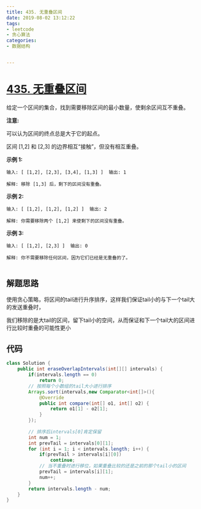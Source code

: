 ```yaml
---
title: 435. 无重叠区间
date: 2019-08-02 13:12:22
tags:
- leetcode
- 贪心算法
categories:
- 数据结构


---
```


#  [435. 无重叠区间](https://leetcode-cn.com/problems/non-overlapping-intervals/)

给定一个区间的集合，找到需要移除区间的最小数量，使剩余区间互不重叠。



**注意:**

可以认为区间的终点总是大于它的起点。

区间 [1,2] 和 [2,3] 的边界相互“接触”，但没有相互重叠。

**示例 1:**

```objc
输入: [ [1,2], [2,3], [3,4], [1,3] ]  输出: 1 

解释: 移除 [1,3] 后，剩下的区间没有重叠。
```
<!--more-->
**示例 2:**

```objc
输入: [ [1,2], [1,2], [1,2] ]  输出: 2 

解释: 你需要移除两个 [1,2] 来使剩下的区间没有重叠。
```



**示例 3:**

```objc
输入: [ [1,2], [2,3] ]  输出: 0 

解释: 你不需要移除任何区间，因为它们已经是无重叠的了。


```

## 解题思路

使用贪心策略，将区间的tail进行升序排序，这样我们保证tail小的与下一个tail大的发送重叠时，

我们移除的是大tail的区间，留下tail小的空间，从而保证和下一个tail大的区间进行比较时重叠的可能性更小



## 代码

```java
class Solution {
   	public int eraseOverlapIntervals(int[][] intervals) {
		if(intervals.length == 0)
			return 0;
		// 按照每个小数组的tail大小进行排序
		Arrays.sort(intervals,new Comparator<int[]>(){
			@Override
			public int compare(int[] o1, int[] o2) {
				return o1[1] - o2[1];
			}
		});
		
	    // 排序后intervals[0]肯定保留
		int num = 1;
		int prevTail = intervals[0][1];
		for (int i = 1; i < intervals.length; i++) {
			if(prevTail > intervals[i][0])
				continue;
			// 当不重叠时进行移位，如果重叠比较的还是之前的那个tail小的区间
			prevTail = intervals[i][1];
			num++;
		}
		return intervals.length - num;
	}
} 
```

